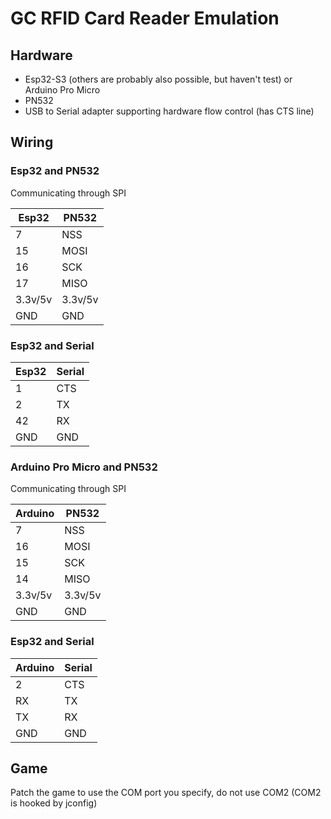 # GC RFID Card Reader Emulation

## Hardware

- Esp32-S3 (others are probably also possible, but haven't test) or Arduino Pro Micro
- PN532
- USB to Serial adapter supporting hardware flow control (has CTS line)

## Wiring

### Esp32 and PN532

Communicating through SPI

| Esp32   | PN532   |
| ------- | ------- |
| 7       | NSS     |
| 15      | MOSI    |
| 16      | SCK     |
| 17      | MISO    |
| 3.3v/5v | 3.3v/5v |
| GND     | GND     |

### Esp32 and Serial

| Esp32 | Serial |
| ----- | ------ |
| 1     | CTS    |
| 2     | TX     |
| 42    | RX     |
| GND   | GND    |

### Arduino Pro Micro and PN532
Communicating through SPI

| Arduino | PN532   |
| ------- | ------- |
| 7       | NSS     |
| 16      | MOSI    |
| 15      | SCK     |
| 14      | MISO    |
| 3.3v/5v | 3.3v/5v |
| GND     | GND     |

### Esp32 and Serial

|Arduino| Serial |
| ----- | ------ |
| 2     | CTS    |
| RX    | TX     |
| TX    | RX     |
| GND   | GND    |

## Game

Patch the game to use the COM port you specify, do not use COM2 (COM2 is hooked by jconfig)
